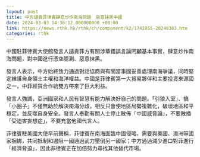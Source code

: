 ```yaml
---
layout: post
title: 中方譴責菲律賓肆意炒作南海問題　惡意抹黑中國
date: 2024-03-03 14:36:12.000000000 +08:00
link: https://news.rthk.hk/rthk/ch/component/k2/1742855-20240303.htm
categories: rthk
---
```


中國駐菲律賓大使館發言人譴責菲方有關涉華錯誤言論罔顧基本事實，肆意炒作南海問題，對中國進行憑空臆測、惡意抹黑。

發言人表示，中方始終致力通過對話協商與有關當事國妥善處理南海爭議，同時堅定維護自身領土主權和海洋權益。中國是菲律賓第一大貿易夥伴和主要投資來源國之一，中菲經貿合作給雙方帶來了巨大利益。

發言人強調，亞洲國家和人民有智慧有能力解決好自己的問題。「引狼入室」、搞「小圈子」不僅無助於解決南海分歧，相反只會使地區局勢複雜化，破壞地區和平穩定，並反噬自身安全。發言人奉勸有關人士停止散佈「中國威脅論」，不要散播「受迫害妄想症」，不要充當他國代言人。

菲律賓駐美國大使早前聲稱，菲律賓在南海面臨中國侵略，需要與美國、澳洲等國家捆綁，共同抵制和遏阻一國通過武力壓倒另一國家；中方通過減少進口對菲進行「經濟脅迫」，因此菲律賓正在加倍努力尋找其他替代市場。

